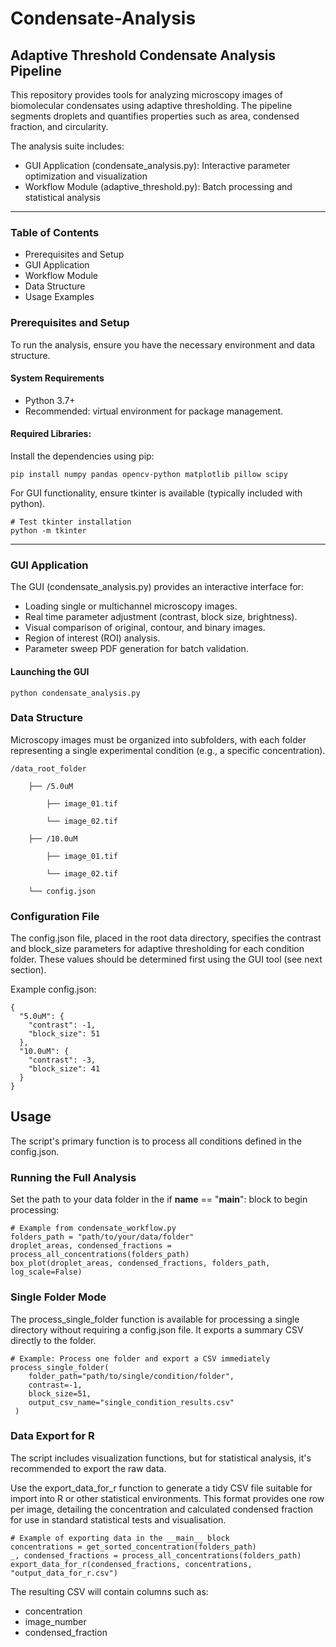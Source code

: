# Condensate-Analysis

## Adaptive Threshold Condensate Analysis Pipeline

This repository provides tools for analyzing microscopy images of biomolecular condensates using adaptive thresholding. The pipeline segments droplets and quantifies properties such as area, condensed fraction, and circularity.

The analysis suite includes:
* GUI Application (condensate_analysis.py): Interactive parameter optimization and visualization
* Workflow Module (adaptive_threshold.py): Batch processing and statistical analysis

---

### Table of Contents
* Prerequisites and Setup
* GUI Application
* Workflow Module
* Data Structure
* Usage Examples

### Prerequisites and Setup

To run the analysis, ensure you have the necessary environment and data structure.

#### System Requirements

* Python 3.7+
* Recommended: virtual environment for package management.

#### Required Libraries: 

Install the dependencies using pip:

```
pip install numpy pandas opencv-python matplotlib pillow scipy
```

For GUI functionality, ensure tkinter is available (typically included with python).
```
# Test tkinter installation
python -m tkinter
```
---
### GUI Application

The GUI (condensate_analysis.py) provides an interactive interface for:
* Loading single or multichannel microscopy images.
* Real time parameter adjustment (contrast, block size, brightness).
* Visual comparison of original, contour, and binary images.
* Region of interest (ROI) analysis.
* Parameter sweep PDF generation for batch validation.

#### Launching the GUI
```
python condensate_analysis.py
```

### Data Structure

Microscopy images must be organized into subfolders, with each folder representing a single experimental condition (e.g., a specific concentration).

    /data_root_folder
    
        ├── /5.0uM
    
            ├── image_01.tif
    
            └── image_02.tif
    
        ├── /10.0uM
    
            ├── image_01.tif
    
            └── image_02.tif
    
        └── config.json

### Configuration File

The config.json file, placed in the root data directory, specifies the contrast and block_size parameters for adaptive thresholding for each condition folder. These values should be determined first using the GUI tool (see next section).

Example config.json:

```
{
  "5.0uM": {
    "contrast": -1,
    "block_size": 51
  },
  "10.0uM": {
    "contrast": -3,
    "block_size": 41
  }
}
```

## Usage
The script's primary function is to process all conditions defined in the config.json.

### Running the Full Analysis
Set the path to your data folder in the if __name__ == "__main__": block to begin processing:
```
# Example from condensate_workflow.py
folders_path = "path/to/your/data/folder"
droplet_areas, condensed_fractions = process_all_concentrations(folders_path)
box_plot(droplet_areas, condensed_fractions, folders_path, log_scale=False)
```
### Single Folder Mode
The process_single_folder function is available for processing a single directory without requiring a config.json file. It exports a summary CSV directly to the folder.
```
# Example: Process one folder and export a CSV immediately
process_single_folder(
    folder_path="path/to/single/condition/folder",
    contrast=-1,
    block_size=51,
    output_csv_name="single_condition_results.csv"
 )
```
### Data Export for R
The script includes visualization functions, but for statistical analysis, it's recommended to export the raw data.

Use the export_data_for_r function to generate a tidy CSV file suitable for import into R or other statistical environments. This format provides one row per image, detailing the concentration and calculated condensed fraction for use in standard statistical tests and visualisation.
```
# Example of exporting data in the __main__ block
concentrations = get_sorted_concentration(folders_path)
_, condensed_fractions = process_all_concentrations(folders_path)
export_data_for_r(condensed_fractions, concentrations, "output_data_for_r.csv")
```
The resulting CSV will contain columns such as:
* concentration
* image_number
* condensed_fraction
